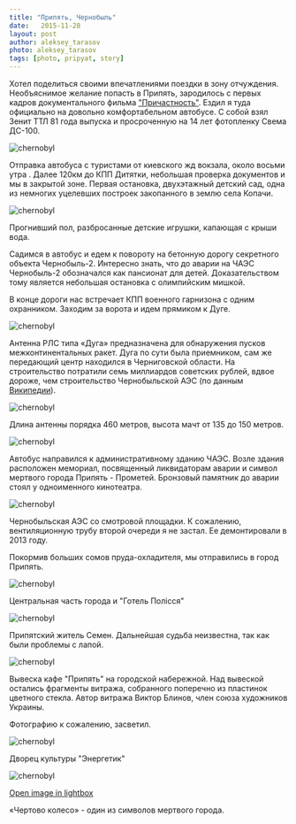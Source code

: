 ```yaml
---
title: "Припять, Чернобыль"
date:   2015-11-28
layout: post
author: aleksey_tarasov
photo: aleksey_tarasov
tags: [photo, pripyat, story]
---
```


Хотел поделиться своими впечатлениями поездки в зону отчуждения. Необъяснимое желание попасть в Припять, зародилось с первых кадров документального фильма ["Причастность"](https://www.youtube.com/watch?v=k2bVEh2RG7M). Ездил я туда официально на довольно комфортабельном автобусе. С собой взял Зенит ТТЛ 81 года выпуска и просроченную на 14 лет фотопленку Свема ДС-100.

<!--more-->

![chernobyl](https://dl.dropboxusercontent.com/u/33967130/typetowrite/svema/0010.jpg)

Отправка автобуса с туристами от киевского жд вокзала, около восьми утра . Далее 120км до КПП Дитятки, 
небольшая проверка документов и мы в закрытой зоне. Первая остановка, двухэтажный детский сад, одна из немногих уцелевших построек закопанного в землю села Копачи.

![chernobyl](https://dl.dropboxusercontent.com/u/33967130/typetowrite/svema/0003.jpg)

Прогнивший пол, разбросанные детские игрушки, капающая с крыши вода.

Садимся в автобус и едем к повороту на бетонную дорогу секретного объекта Чернобыль-2. Интересно знать, что до аварии на ЧАЭС Чернобыль-2 обозначался как пансионат для детей. Доказательством тому является небольшая остановка с олимпийским мишкой.

В конце дороги нас встречает КПП военного гарнизона с одним охранником. Заходим за ворота и идем прямиком к Дуге.

![chernobyl](https://dl.dropboxusercontent.com/u/33967130/typetowrite/svema/0001.jpg)

Антенна РЛС типа «Дуга» предназначена для обнаружения пусков межконтинентальных ракет. Дуга по сути была приемником, сам же передающий центр находился в Черниговской области. На строительство потратили семь миллиардов советских рублей, вдвое дороже, чем строительство Чернобыльской АЭС (по данным [Википедии](https://ru.wikipedia.org/wiki/%D0%94%D1%83%D0%B3%D0%B0_%28%D1%80%D0%B0%D0%B4%D0%B8%D0%BE%D0%BB%D0%BE%D0%BA%D0%B0%D1%86%D0%B8%D0%BE%D0%BD%D0%BD%D0%B0%D1%8F_%D1%81%D1%82%D0%B0%D0%BD%D1%86%D0%B8%D1%8F%29)).

![chernobyl](https://dl.dropboxusercontent.com/u/33967130/typetowrite/svema/0002.jpg)

Длина антенны порядка 460 метров, высота мачт от 135 до 150 метров.

![chernobyl](https://dl.dropboxusercontent.com/u/33967130/typetowrite/svema/0004.jpg)

Автобус направился к административному зданию ЧАЭС. Возле здания расположен мемориал, посвященный ликвидаторам аварии и символ мертвого города Припять - Прометей. Бронзовый памятник до аварии стоял у одноименного кинотеатра.

![chernobyl](https://dl.dropboxusercontent.com/u/33967130/typetowrite/svema/0005.jpg)

Чернобыльская АЭС со смотровой площадки. К сожалению, вентиляционную трубу второй очереди я не застал. Ее демонтировали в 2013 году.

Покормив больших сомов пруда-охладителя, мы отправились в город Припять.

![chernobyl](https://dl.dropboxusercontent.com/u/33967130/typetowrite/svema/0006.jpg)

Центральная часть города и "Готель Полiсся"

![chernobyl](https://dl.dropboxusercontent.com/u/33967130/typetowrite/svema/0008.jpg)

Припятский житель Семен. Дальнейшая судьба неизвестна, так как были проблемы с лапой. 

![chernobyl](https://dl.dropboxusercontent.com/u/33967130/typetowrite/svema/0009.jpg)

Вывеска кафе "Припять" на городской набережной. Над вывеской остались фрагменты витража, собранного поперечно из пластинок цветного стекла. Автор витража Виктор Блинов, член союза художников Украины.

Фотографию к сожалению, засветил.

![chernobyl](https://dl.dropboxusercontent.com/u/33967130/typetowrite/svema/0011.jpg)

Дворец культуры "Энергетик"

![chernobyl](https://dl.dropboxusercontent.com/u/33967130/typetowrite/svema/0013.jpg)

<a href="#" data-featherlight="https://dl.dropboxusercontent.com/u/33967130/typetowrite/svema/0013.jpg">Open image in lightbox</a>

«Чертово колесо» - один из символов мертвого города.
